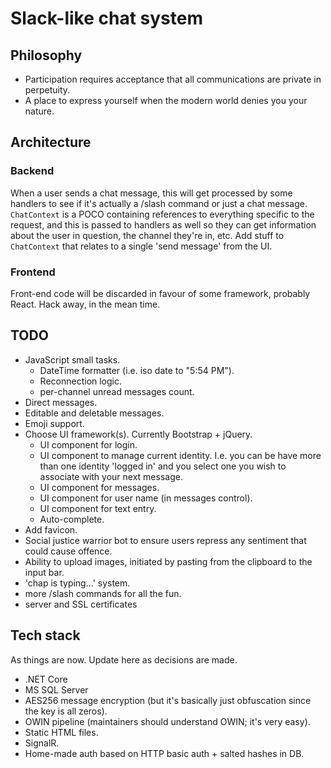 # Slack-like chat system

## Philosophy

- Participation requires acceptance that all communications are private in perpetuity.
- A place to express yourself when the modern world denies you your nature.

## Architecture

### Backend
When a user sends a chat message, this will get processed by some handlers to see if it's actually a /slash command or just a chat message.
`ChatContext` is a POCO containing references to everything specific to the request, and this is passed to handlers as well so they
can get information about the user in question, the channel they're in, etc. Add stuff to `ChatContext` that relates to a single 'send message' from the UI.

### Frontend
Front-end code will be discarded in favour of some framework, probably React. Hack away, in the mean time.

## TODO
- JavaScript small tasks.
  - DateTime formatter (i.e. iso date to "5:54 PM").
  - Reconnection logic.
  - per-channel unread messages count.
- Direct messages.
- Editable and deletable messages.
- Emoji support.
- Choose UI framework(s). Currently Bootstrap + jQuery.
  - UI component for login.
  - UI component to manage current identity. I.e. you can be have more than one identity 'logged in' and you select one you wish to associate with your next message.
  - UI component for messages.
  - UI component for user name (in messages control).
  - UI component for text entry.
  - Auto-complete.
- Add favicon.
- Social justice warrior bot to ensure users repress any sentiment that could cause offence.
- Ability to upload images, initiated by pasting from the clipboard to the input bar.
- 'chap is typing...' system.
- more /slash commands for all the fun.
- server and SSL certificates

## Tech stack
As things are now. Update here as decisions are made.
- .NET Core
- MS SQL Server
- AES256 message encryption (but it's basically just obfuscation since the key is all zeros).
- OWIN pipeline (maintainers should understand OWIN; it's very easy).
- Static HTML files.
- SignalR.
- Home-made auth based on HTTP basic auth + salted hashes in DB.
